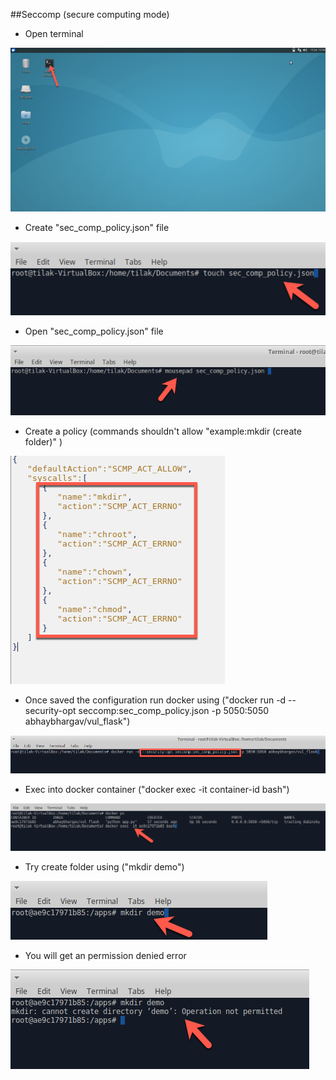 ##Seccomp (secure computing mode) 

* Open terminal

![](../../img/click_terminal.png)

* Create "sec_comp_policy.json" file 

![](../../img/create_sec_comp_policy.png)

* Open "sec_comp_policy.json" file

![](../../img/sec_comp_mouse_pad_create.png)

* Create a policy (commands shouldn't allow "example:mkdir (create folder)" ) 

![](../../img/sec_comp_config.png) 

* Once saved the configuration run docker using ("docker run -d --security-opt seccomp:﻿sec_comp_policy.json -p 5050:5050 abhaybhargav/vul_flask")

![](../../img/run_sec_comp_docker.png)

* Exec into docker container ("docker exec -it container-id bash")

![](../../img/sec_comp_docker_exec.png)

* Try create folder using ("mkdir demo")

![](../../img/sec_comp_create_folder.png)

* You will get an permission denied error

![](../../img/sec_comp_permission_denied.png)


